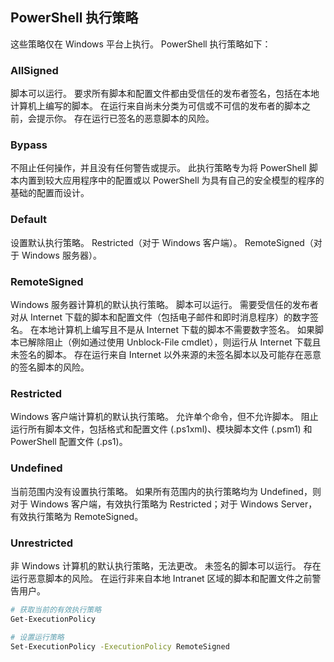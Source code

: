 ## PowerShell 执行策略
这些策略仅在 Windows 平台上执行。 PowerShell 执行策略如下：

### AllSigned
脚本可以运行。
要求所有脚本和配置文件都由受信任的发布者签名，包括在本地计算机上编写的脚本。
在运行来自尚未分类为可信或不可信的发布者的脚本之前，会提示你。
存在运行已签名的恶意脚本的风险。
### Bypass
不阻止任何操作，并且没有任何警告或提示。
此执行策略专为将 PowerShell 脚本内置到较大应用程序中的配置或以 PowerShell 为具有自己的安全模型的程序的基础的配置而设计。
### Default
设置默认执行策略。
Restricted（对于 Windows 客户端）。
RemoteSigned（对于 Windows 服务器）。
### RemoteSigned
Windows 服务器计算机的默认执行策略。
脚本可以运行。
需要受信任的发布者对从 Internet 下载的脚本和配置文件（包括电子邮件和即时消息程序）的数字签名。
在本地计算机上编写且不是从 Internet 下载的脚本不需要数字签名。
如果脚本已解除阻止（例如通过使用 Unblock-File cmdlet），则运行从 Internet 下载且未签名的脚本。
存在运行来自 Internet 以外来源的未签名脚本以及可能存在恶意的签名脚本的风险。
### Restricted
Windows 客户端计算机的默认执行策略。
允许单个命令，但不允许脚本。
阻止运行所有脚本文件，包括格式和配置文件 (.ps1xml)、模块脚本文件 (.psm1) 和 PowerShell 配置文件 (.ps1)。
### Undefined
当前范围内没有设置执行策略。
如果所有范围内的执行策略均为 Undefined，则对于 Windows 客户端，有效执行策略为 Restricted；对于 Windows Server，有效执行策略为 RemoteSigned。
### Unrestricted
非 Windows 计算机的默认执行策略，无法更改。
未签名的脚本可以运行。 存在运行恶意脚本的风险。
在运行非来自本地 Intranet 区域的脚本和配置文件之前警告用户。



```sh
# 获取当前的有效执行策略
Get-ExecutionPolicy
```


```sh
# 设置运行策略
Set-ExecutionPolicy -ExecutionPolicy RemoteSigned
```